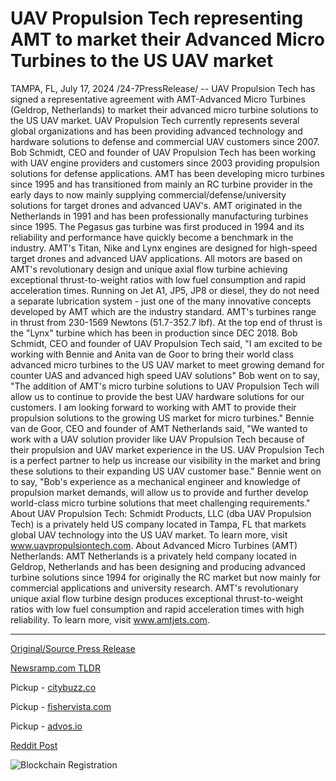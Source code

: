 # UAV Propulsion Tech representing AMT to market their Advanced Micro Turbines to the US UAV market

TAMPA, FL, July 17, 2024 /24-7PressRelease/ -- UAV Propulsion Tech has signed a representative agreement with AMT-Advanced Micro Turbines (Geldrop, Netherlands) to market their advanced micro turbine solutions to the US UAV market. UAV Propulsion Tech currently represents several global organizations and has been providing advanced technology and hardware solutions to defense and commercial UAV customers since 2007. Bob Schmidt, CEO and founder of UAV Propulsion Tech has been working with UAV engine providers and customers since 2003 providing propulsion solutions for defense applications. AMT has been developing micro turbines since 1995 and has transitioned from mainly an RC turbine provider in the early days to now mainly supplying commercial/defense/university solutions for target drones and advanced UAV's.   AMT originated in the Netherlands in 1991 and has been professionally manufacturing turbines since 1995. The Pegasus gas turbine was first produced in 1994 and its reliability and performance have quickly become a benchmark in the industry. AMT's Titan, Nike and Lynx engines are designed for high-speed target drones and advanced UAV applications. All motors are based on AMT's revolutionary design and unique axial flow turbine achieving exceptional thrust-to-weight ratios with low fuel consumption and rapid acceleration times. Running on Jet A1, JP5, JP8 or diesel, they do not need a separate lubrication system - just one of the many innovative concepts developed by AMT which are the industry standard. AMT's turbines range in thrust from 230-1569 Newtons (51.7-352.7 lbf). At the top end of thrust is the "Lynx" turbine which has been in production since DEC 2018.   Bob Schmidt, CEO and founder of UAV Propulsion Tech said, "I am excited to be working with Bennie and Anita van de Goor to bring their world class advanced micro turbines to the US UAV market to meet growing demand for counter UAS and advanced high speed UAV solutions" Bob went on to say, "The addition of AMT's micro turbine solutions to UAV Propulsion Tech will allow us to continue to provide the best UAV hardware solutions for our customers. I am looking forward to working with AMT to provide their propulsion solutions to the growing US market for micro turbines."  Bennie van de Goor, CEO and founder of AMT Netherlands said, "We wanted to work with a UAV solution provider like UAV Propulsion Tech because of their propulsion and UAV market experience in the US. UAV Propulsion Tech is a perfect partner to help us increase our visibility in the market and bring these solutions to their expanding US UAV customer base." Bennie went on to say, "Bob's experience as a mechanical engineer and knowledge of propulsion market demands, will allow us to provide and further develop world-class micro turbine solutions that meet challenging requirements."  About UAV Propulsion Tech: Schmidt Products, LLC (dba UAV Propulsion Tech) is a privately held US company located in Tampa, FL that markets global UAV technology into the US UAV market. To learn more, visit www.uavpropulsiontech.com.  About Advanced Micro Turbines (AMT) Netherlands: AMT Netherlands is a privately held company located in Geldrop, Netherlands and has been designing and producing advanced turbine solutions since 1994 for originally the RC market but now mainly for commercial applications and university research. AMT's revolutionary unique axial flow turbine design produces exceptional thrust-to-weight ratios with low fuel consumption and rapid acceleration times with high reliability. To learn more, visit www.amtjets.com. 

---

[Original/Source Press Release](https://www.24-7pressrelease.com/press-release/512574/uav-propulsion-tech-representing-amt-to-market-their-advanced-micro-turbines-to-the-us-uav-market)
                    

[Newsramp.com TLDR](https://newsramp.com/curated-news/uav-propulsion-tech-signs-agreement-with-amt-advanced-micro-turbines-to-enter-us-uav-market/e028da9ee05c8e3df9e0afe6366fb521) 


Pickup - [citybuzz.co](https://citybuzz.co/2024/07/17/uav-propulsion-tech-partners-with-amt-to-bring-advanced-micro-turbines-to-us-uav-market)

Pickup - [fishervista.com](https://fishervista.com/en/uav-propulsion-tech-partners-with-amt-to-bring-advanced-micro-turbines-to-us-uav-market/20245005)

Pickup - [advos.io](https://advos.io/en/uav-propulsion-tech-to-market-amt-s-advanced-micro-turbines-in-the-us/20245005)
 



[Reddit Post](https://www.reddit.com/r/newsramp/comments/1e5bysa/uav_propulsion_tech_signs_agreement_with/) 



![Blockchain Registration](https://cdn.newsramp.app/24-7PressRelease/qrcode/247/17/keepFMGB.webp)